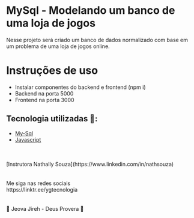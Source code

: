 # MySql - Modelando um banco de uma loja de jogos

Nesse projeto será criado um banco de dados normalizado com base em um problema de uma loja de jogos online.

# Instruções de uso

- Instalar componentes do backend e frontend (npm i)
- Backend na porta 5000
- Frontend na porta 3000

## Tecnologia utilizadas 🚀:

* [My-Sql](https://www.w3schools.com/mysql/)
* [Javascript](https://developer.mozilla.org/pt-BR/docs/Web/JavaScript)
<br>
<br>
[Instrutora Nathally Souza](https://www.linkedin.com/in/nathsouza)
<br>
<br>
<br>
Me siga nas redes sociais<br>
https://linktr.ee/ygtecnologia
<br>
<br>
<br>
🙏 Jeova Jireh - Deus Provera 🙏
